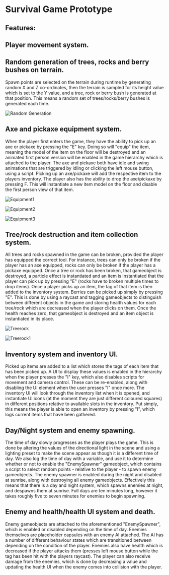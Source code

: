 # Survival Game Prototype

## Features:

## Player movement system.



## Random generation of trees, rocks and berry bushes on terrain.

Spawn points are selected on the terrain during runtime by generating random X and Z co-ordinates, then the terrain is sampled for its height value which is set to the Y value, and a tree, rock or berry bush is generated at that position. This means a random set of trees/rocks/berry bushes is generated each time.

![Random Generation](https://user-images.githubusercontent.com/46501575/200926357-e762a373-f4dd-4090-96d9-cfc30bdefb01.png)

## Axe and pickaxe equipment system.

When the player first enters the game, they have the ability to pick up an axe or pickaxe by pressing the "E" key. Doing so will "equip" the item, meaning the model of the item on the floor will be destroyed and an animated first person version will be enabled in the game hierarchy which is attached to the player. The axe and pickaxe both have idle and swing animations that are triggered by idling or clicking the left mouse button, using a script. Picking up an axe/pickaxe will add the respective item to the players inventory. The player also has the ability to drop the axe/pickaxe by pressing F. This will instantiate a new item model on the floor and disable the first person view of that item.

![Equipment1](https://user-images.githubusercontent.com/46501575/200940241-e38479da-c1db-44cd-99d3-722a19bdfa26.png)

![Equipment2](https://user-images.githubusercontent.com/46501575/200940261-1fbb290b-34bc-4a72-abdb-15892306c9de.png)

![Equipment3](https://user-images.githubusercontent.com/46501575/200940808-b1caef08-7255-4ce1-ac61-1dd389da7f7c.png)

## Tree/rock destruction and item collection system.

All trees and rocks spawned in the game can be broken, provided the player has equipped the correct tool. For instance, trees can only be broken if the player has an axe equipped, rocks can only be broken if the player has a pickaxe equipped. Once a tree or rock has been broken, that gameobject is destroyed, a particle effect is instantiated and an item is instantiated that the player can pick up by pressing "E" (rocks have to broken multiple times to drop items). Once a player picks up an item, the tag of that item is then added to the inventory system. Berries can be picked up simply by pressing "E". This is done by using a raycast and tagging gameobjects to distinguish between different objects in the game and storing health values for each tree/rock which are decreased when the player clicks on them. Once the health reaches zero, that gameobject is destroyed and an item object is instantiated in its place.

![Treerock](https://user-images.githubusercontent.com/46501575/200941491-ec97e7c1-48cf-4b1b-bbaa-d49c5b4cca17.png)

![Treerock1](https://user-images.githubusercontent.com/46501575/200941745-74deef5a-c291-4181-827a-215084211d40.png)

## Inventory system and inventory UI.

Picked up items are added to a list which stores the tags of each item that has been picked up. A UI to display these values is enabled in the hierarchy when the player presses the "I" key, which also disables scripts for movement and camera control. These can be re-enabled, along with disabling the UI element when the user presses "I" once more. The inventory UI will look through the inventory list when it is opened, and instantiate UI icons (at the moment they are just different coloured squares) in different positions relative to available slots in the inventory. Put simply, this means the player is able to open an inventory by pressing "I", which logs current items that have been gathered.

## Day/Night system and enemy spawning.

The time of day slowly progresses as the player plays the game. This is done by altering the values of the directional light in the scene and using a lighting preset to make the scene appear as though it is a different time of day. We also log the time of day with a variable, and use it to determine whether or not to enable the "EnemySpawner" gameobject, which contains a script to select random points - relative to the player - to spawn enemy gameobjects. The enemy spawner is enabled during the night and disabled at sunrise, along with destroying all enemy gameobjects. Effectively this means that there is a day and night system, which spawns enemies at night, and despawns them at sunrise. Full days are ten minutes long, however it takes roughly five to seven minutes for enemies to begin spawning.

## Enemy and health/health UI system and death.

Enemy gameobjects are attached to the aforementioned "EnemySpawner", which is enabled or disabled depending on the time of day. Enemies themselves are placeholder capsules with an enemy AI attached. The AI has a number of different behaviour states which are transitioned between depending on the condition of the player. Enemies also have health which is decreased if the player attacks them (presses left mouse button while the tag has been hit with the players raycast). The player can also receive damage from the enemies, which is done by decreasing a value and updating the health UI when the enemy comes into collision with the player.
